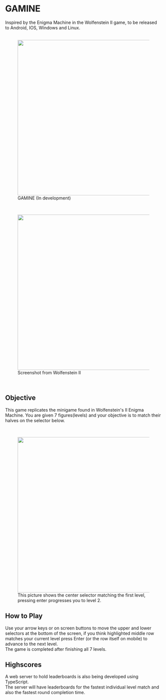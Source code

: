 # GAMINE
Inspired by the Enigma Machine in the Wolfenstein II game, to be released to Android, IOS, Windows and Linux.
<br>
<br>

<figure>
    <a href="https://www.youtube.com/watch?v=K7O0IjDuenM">
    <img src="https://i.imgur.com/xKDnLmM.png" width="500" align="center"></a>
    <figcaption>GAMINE (In development)</figcaption>
</figure>
<br>
<figure>
    <a href="https://www.youtube.com/watch?v=K7O0IjDuenM">
    <img src="https://i.imgur.com/4IZTbvg.png" width="500" align="center"></a>
    <figcaption>Screenshot from Wolfenstein II</figcaption>
</figure>
<br>

## Objective
This game replicates the minigame found in Wolfenstein's II Enigma Machine. You are given 7 figures(levels) and your objective is to match their halves on the selector below.

<br>
<figure>
    <a href="https://www.youtube.com/watch?v=K7O0IjDuenM">
    <img src="https://i.imgur.com/WIcDDKc.png" width="500" align="center"></a>
    <figcaption>This picture shows the center selector matching the first level, pressing enter progresses you to level 2.</figcaption>
</figure>

## How to Play

Use your arrow keys or on screen buttons to move the upper and lower selectors at the bottom of the screen, if you think highlighted middle row matches your current level press Enter (or the row itself on mobile) to advance to the next level.
<br>
The game is completed after finishing all 7 levels.

## Highscores
A web server to hold leaderboards is also being developed using TypeScript.<br>
The server will have leaderboards for the fastest  individual level match and also the fastest round completion time.
